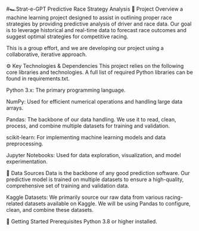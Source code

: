 #🏎️Strat-e-GPT
Predictive Race Strategy Analysis
🏁 Project Overview
a machine learning project designed to assist in outlining proper race strategies by providing predictive analysis of driver and race data. Our goal is to leverage historical and real-time data to forecast race outcomes and suggest optimal strategies for competitive racing.

This is a group effort, and we are developing our project using a collaborative, iterative approach.

⚙️ Key Technologies & Dependencies
This project relies on the following core libraries and technologies. A full list of required Python libraries can be found in requirements.txt.

Python 3.x: The primary programming language.

NumPy: Used for efficient numerical operations and handling large data arrays.

Pandas: The backbone of our data handling. We use it to read, clean, process, and combine multiple datasets for training and validation.

scikit-learn: For implementing machine learning models and data preprocessing.

Jupyter Notebooks: Used for data exploration, visualization, and model experimentation.

💾 Data Sources
Data is the backbone of any good prediction software. Our predictive model is trained on multiple datasets to ensure a high-quality, comprehensive set of training and validation data.

Kaggle Datasets: We primarily source our raw data from various racing-related datasets available on Kaggle. We will be using Pandas to configure, clean, and combine these datasets.

🚀 Getting Started
Prerequisites
Python 3.8 or higher installed.

